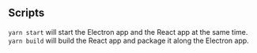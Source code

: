
## Scripts
```yarn start``` will start the Electron app and the React app at the same time.  
```yarn build``` will build the React app and package it along the Electron app.